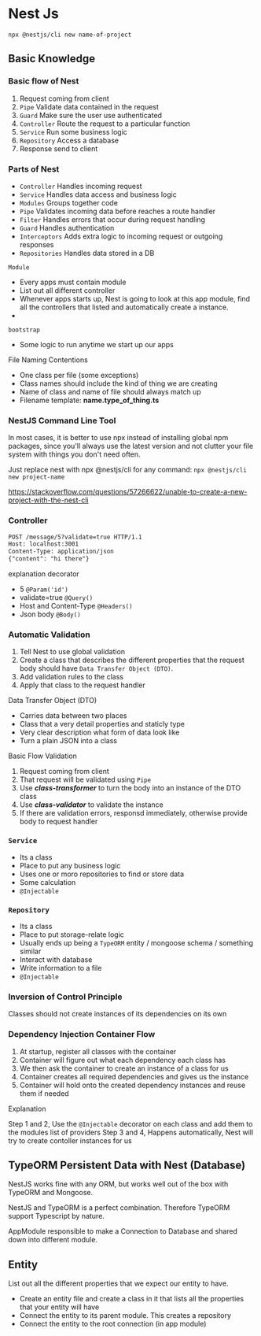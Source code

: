 # Nest Js

`npx @nestjs/cli new name-of-project`

## Basic Knowledge

### Basic flow of Nest

1. Request coming from client
1. `Pipe` Validate data contained in the request
1. `Guard` Make sure the user use authenticated
1. `Controller` Route the request to a particular function
1. `Service` Run some business logic
1. `Repository` Access a database
1. Response send to client

### Parts of Nest

- `Controller` Handles incoming request
- `Service` Handles data access and business logic
- `Modules` Groups together code
- `Pipe` Validates incoming data before reaches a route handler
- `Filter` Handles errors that occur during request handling
- `Guard` Handles authentication
- `Interceptors` Adds extra logic to incoming request or outgoing responses
- `Repositories` Handles data stored in a DB

`Module`

- Every apps must contain module
- List out all different controller
- Whenever apps starts up, Nest is going to look at this app module, find all the controllers that listed and automatically create a instance.
-  

`bootstrap`

- Some logic to run anytime we start up our apps

File Naming Contentions

- One class per file (some exceptions)
- Class names should include the kind of thing we are creating
- Name of class and name of file should always match up
- Filename template: **name.type_of_thing.ts**

### NestJS Command Line Tool

In most cases, it is better to use npx instead of installing global npm packages, since you'll always use the latest version and not clutter your file system with things you don't need often.

Just replace nest with npx @nestjs/cli for any command: `npx @nestjs/cli new project-name`

<https://stackoverflow.com/questions/57266622/unable-to-create-a-new-project-with-the-nest-cli>

### Controller

```txt
POST /message/5?validate=true HTTP/1.1
Host: localhost:3001
Content-Type: application/json
{"content": "hi there"}
```

explanation decorator

- 5 `@Param('id')`
- validate=true `@Query()`
- Host and Content-Type `@Headers()`
- Json body `@Body()`

### Automatic Validation

1. Tell Nest to use global validation
1. Create a class that describes the different properties that the request body should have `Data Transfer Object (DTO)`.
1. Add validation rules to the class
1. Apply that class to the request handler

Data Transfer Object (DTO)

- Carries data between two places
- Class that a very detail properties and staticly type
- Very clear description what form of data look like
- Turn a plain JSON into a class

Basic Flow Validation

1. Request coming from client
1. That request will be validated using `Pipe`
1. Use ***class-transformer*** to turn the body  into an instance of the DTO class
1. Use ***class-validator*** to validate the instance
1. If there are validation errors, responsd immediately, otherwise provide body to request handler

### `Service`

- Its a class
- Place to put any business logic
- Uses one or moro repositories to find or store data
- Some calculation
- `@Injectable`

### `Repository`

- Its a class
- Place to put storage-relate logic
- Usually ends up being a `TypeORM` entity / mongoose schema / something similar
- Interact with database
- Write information to a file
- `@Injectable`

### Inversion of Control Principle

Classes should not create instances of its dependencies on its own

### Dependency Injection Container Flow

1. At startup, register all classes with the container
1. Container will figure out what each dependency each class has
1. We then ask the container to create an instance of a class for us
1. Container creates all required dependencies and gives us the instance
1. Container will hold onto the created dependency instances and reuse them if needed

Explanation

Step 1 and 2, Use the `@Injectable` decorator on each class and add them to the modules list of providers
Step 3 and 4, Happens automatically, Nest will try to create contoller instances for us

## TypeORM Persistent Data with Nest (Database)

NestJS works fine with any ORM, but works well out of the box with TypeORM and Mongoose.

NestJS and TypeORM is a perfect combination. Therefore TypeORM support Typescript by nature.

AppModule responsible to make a Connection to Database and shared down into different module.

## Entity

List out all the different properties that we expect our entity to have.

- Create an entity file and create a class in it that lists all the properties that your entity will have
- Connect the entity to its parent module. This creates a repository
- Connect the entity to the root connection (in app module)
